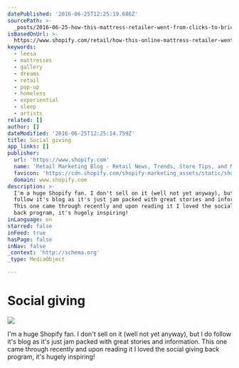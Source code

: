 ```yaml
---
datePublished: '2016-06-25T12:25:19.686Z'
sourcePath: >-
  _posts/2016-06-25-how-this-mattress-retailer-went-from-clicks-to-bricks-with-a.md
isBasedOnUrl: >-
  https://www.shopify.com/retail/how-this-online-mattress-retailer-went-from-clicks-to-bricks-with-a-pop-up-dream-gallery?utm_source=Shopify+Retail+Blog&utm_campaign=cd292768e1-retail_blog&utm_medium=email&utm_term=0_abf4922bbe-cd292768e1-350493349&mc_cid=cd292768e1&mc_eid=b8375fa197
keywords:
  - leesa
  - mattresses
  - gallery
  - dreams
  - retail
  - pop-up
  - homeless
  - experiential
  - sleep
  - artists
related: []
author: []
dateModified: '2016-06-25T12:25:14.759Z'
title: Social giving
app_links: []
publisher:
  url: 'https://www.shopify.com'
  name: 'Retail Marketing Blog - Retail News, Trends, Store Tips, and More by Shopify'
  favicon: 'https://cdn.shopify.com/shopify-marketing_assets/static/shopify-favicon.png'
  domain: www.shopify.com
description: >-
  I'm a huge Shopify fan. I don't sell on it (well not yet anyway), but I do
  follow it's blog as it's just jam packed with great stories and information.
  This one came through recently and upon reading it I loved the social giving
  back program, it's hugely inspiring!
inLanguage: en
starred: false
inFeed: true
hasPage: false
inNav: false
_context: 'http://schema.org'
_type: MediaObject

---
```

# Social giving

<article style=""><img src="https://imgflo.herokuapp.com/graph/vahj1ThiexotieMo/9fa9a1b4f3acada4d5016b01cd238791/noop.jpg?input=https%3A%2F%2Fcdn.shopify.com%2Fs%2Ffiles%2F1%2F1246%2F6441%2Ffiles%2FUntitled_design_1_3f813e73-fb07-4d8e-a6d8-c5ed2d2addb1.jpg%3F8550954833186091547" /><p>I'm a huge Shopify fan. I don't sell on it (well not yet anyway), but I do follow it's blog as it's just jam packed with great stories and information. This one came through recently and upon reading it I loved the social giving back program, it's hugely inspiring!</p></article>